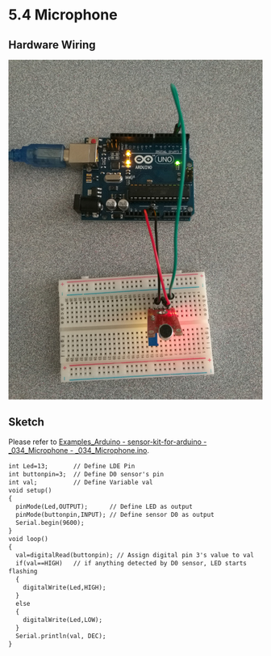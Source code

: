 # 5.4 Microphone

## Hardware Wiring
![Image](../../Examples/sensor-kit-for-arduino/034_microphone.jpg)

## Sketch
Please refer to [Examples_Arduino - sensor-kit-for-arduino - _034_Microphone - _034_Microphone.ino](https://github.com/LongerVisionRobot/Examples_Arduino/blob/master/sensor-kit-for-arduino/_034_Microphone/_034_Microphone.ino).
```
int Led=13;       // Define LDE Pin
int buttonpin=3;  // Define D0 sensor's pin
int val;          // Define Variable val
void setup()
{
  pinMode(Led,OUTPUT);      // Define LED as output
  pinMode(buttonpin,INPUT); // Define sensor D0 as output
  Serial.begin(9600);
}
void loop()
{
  val=digitalRead(buttonpin); // Assign digital pin 3's value to val
  if(val==HIGH)   // if anything detected by D0 sensor, LED starts flashing
  {
    digitalWrite(Led,HIGH);
  }
  else
  {
    digitalWrite(Led,LOW);
  }
  Serial.println(val, DEC);
}
```